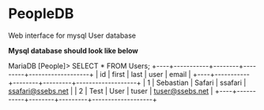 # PeopleDB
Web interface for mysql User database

**Mysql database should look like below**

MariaDB [People]> SELECT * FROM Users;
+----+-----------+--------+---------+-------------------+
| id | first     | last   | user    | email             |
+----+-----------+--------+---------+-------------------+
|  1 | Sebastian | Safari | ssafari | ssafari@ssebs.net |
|  2 | Test      | User   | tuser   | tuser@ssebs.net   |
+----+-----------+--------+---------+-------------------+

